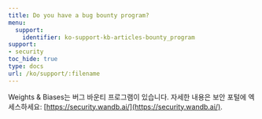 ```yaml
---
title: Do you have a bug bounty program?
menu:
  support:
    identifier: ko-support-kb-articles-bounty_program
support:
- security
toc_hide: true
type: docs
url: /ko/support/:filename
---
```


Weights & Biases는 버그 바운티 프로그램이 있습니다. 자세한 내용은 보안 포털에 엑세스하세요: [https://security.wandb.ai/](https://security.wandb.ai/).
